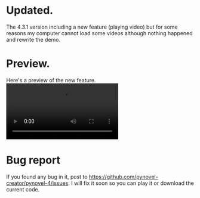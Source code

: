 # Updated.
The 4.3.1 version including a new feature (playing video) but
for some reasons my computer cannot load some videos although nothing
happened and rewrite the demo.

# Preview.
Here's a preview of the new feature.
![link](preview.webm)


# Bug report
If you found any bug in it, post to https://github.com/pynovel-creator/pynovel-4/issues. 
I will fix it soon so you can play it or download the current code.
